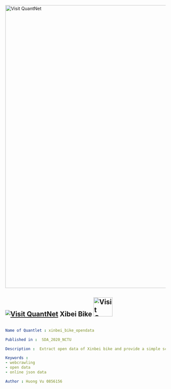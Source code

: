 [<img src="https://github.com/QuantLet/Styleguide-and-FAQ/blob/master/pictures/banner.png" width="888" alt="Visit QuantNet">](http://quantlet.de/)

## [<img src="https://github.com/QuantLet/Styleguide-and-FAQ/blob/master/pictures/qloqo.png" alt="Visit QuantNet">](http://quantlet.de/) **Xibei Bike** [<img src="https://github.com/QuantLet/Styleguide-and-FAQ/blob/master/pictures/QN2.png" width="60" alt="Visit QuantNet 2.0">](http://quantlet.de/)

```yaml

Name of Quantlet : xinbei_bike_opendata

Published in :  SDA_2020_NCTU

Description :  Extract open data of Xinbei bike and provide a simple scatter plot

Keywords : 
- webcrawling
- open data
- online json data

Author : Huong Vu 0856156
